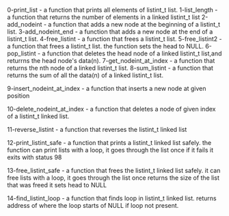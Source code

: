 0-print_list - a function that prints all elements of listint_t list.
1-list_length - a function that returns the number of elements in a
linked listint_t list
2-add_nodeint - a function that adds a new node at the beginning of a
listint_t list.
3-add_nodeint_end - a function that adds a new node at the end of a
listint_t list.
4-free_listint - a function that frees a listint_t list.
5-free_listint2 - a function that frees a listint_t list.
the function sets the head to NULL.
6-pop_listint - a function that deletes the head node of a linked listint_t
list,and returrns the head node's data(n).
7-get_nodeint_at_index - a function that returns the nth node of a linked
listint_t list.
8-sum_listint - a function that returns the sum of all the data(n) of a linked
listint_t list.

9-insert_nodeint_at_index - a function that inserts a new node at given position

10-delete_nodeint_at_index - a function that deletes a node of given index of
a listint_t linked list.

11-reverse_listint - a function that reverses the listint_t linked list

12-print_listint_safe - a function that prints a listint_t linked list safely.
the function can print lists with a loop,
it goes through the list once
if it fails it exits with status 98

13-free_listint_safe - a function that frees the listint_t linked list safely.
it can free lists with a loop,
it goes through the list once
returns the size of the list that was freed
it sets head to NULL

14-find_listint_loop - a function that finds loop in listint_t linked list.
returns address of where the loop starts of NULL if loop not present.
